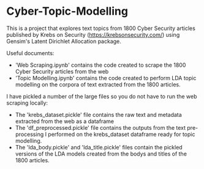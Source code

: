 # Cyber-Topic-Modelling

This is a project that explores text topics from 1800 Cyber Security articles published by Krebs on Security (https://krebsonsecurity.com/) using Gensim's Latent Dirichlet Allocation package.

Useful documents:
* 'Web Scraping.ipynb' contains the code created to scrape the 1800 Cyber Security articles from the web
* 'Topic Modelling.ipynb' contains the code created to perform LDA topic modelling on the corpora of text extracted from the 1800 articles.

I have pickled a number of the large files so you do not have to run the web scraping locally:
* The 'krebs_dataset.pickle' file contains the raw text and metadata  extracted from the web as a dataframe
* The 'df_preprocessed.pickle' file contains the outputs from the text pre-processing I performed on the krebs_dataset dataframe ready for topic modelling.
* The 'lda_body.pickle' and 'lda_title.pickle' files contain the pickled versions of the LDA models created from the bodys and titles of the 1800 articles.